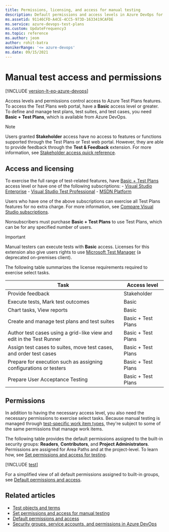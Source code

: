 ```yaml
---
title: Permissions, licensing, and access for manual testing
description: Default permissions and access levels in Azure DevOps for manual and exploratory testing and problems.
ms.assetid: 91146CFD-A4CE-4CC5-973D-1633419CAFDE
ms.service: azure-devops-test-plans
ms.custom: UpdateFrequency3
ms.topic: reference
ms.author: jeom
author: rohit-batra
monikerRange: '<= azure-devops'
ms.date: 09/15/2021
---
```


# Manual test access and permissions 

[!INCLUDE [version-lt-eq-azure-devops](../includes/version-lt-eq-azure-devops.md)]

Access levels and permissions control access to Azure Test Plans features. To access the Test Plans web portal, have a **Basic** access level or greater. To define and manage test plans, test suites, and test cases, you need **Basic + Test Plans**, which is available from Azure DevOps.
 
> [!NOTE]  
> Users granted **Stakeholder** access have no access to features or functions supported through the Test Plans or Test web portal. However, they are able to provide feedback through the **Test & Feedback** extension. For more information, see [Stakeholder access quick reference](../organizations/security/stakeholder-access.md).

## Access and licensing 

To exercise the full range of test-related features, have [Basic + Test Plans](../organizations/billing/buy-access-tfs-test-hub.md) access level or have one of the following subscriptions:
	- [Visual Studio Enterprise](https://visualstudio.microsoft.com/vs/enterprise/)
	- [Visual Studio Test Professional](https://visualstudio.microsoft.com/vs/test-professional/)
	- [MSDN Platform](https://visualstudio.microsoft.com/msdn-platforms/)

Users who have one of the above subscriptions can exercise all Test Plans features for no extra charge. For more information, see [Compare Visual Studio subscriptions](https://www.visualstudio.com/vs/pricing).
 
Nonsubscribers must purchase **Basic + Test Plans** to use Test Plans, which can be for any specified number of users.

> [!IMPORTANT]  
> Manual testers can execute tests with **Basic** access. Licenses for this extension also give users rights to use [Microsoft Test Manager](/previous-versions/azure/devops/test/mtm/guidance-mtm-usage) (a deprecated on-premises client).

The following table summarizes the license requirements required to exercise select tasks. 

| Task  | Access level|
| --- | --- |
| Provide feedback | Stakeholder | 
| Execute tests, Mark test outcomes | Basic |
| Chart tasks, View reports | Basic |
| Create and manage test plans and test suites | Basic + Test Plans  |
| Author test cases using a grid-like view and edit in the Test Runner | Basic + Test Plans  |
| Assign test cases to suites, move test cases, and order test cases | Basic + Test Plans  |
| Prepare for execution such as assigning configurations or testers | Basic + Test Plans  | 
| Prepare User Acceptance Testing | Basic + Test Plans  |

<a id="access-by-user-role"></a>

## Permissions

In addition to having the necessary access level, you also need the necessary permissions to exercise select tasks. Because manual testing is managed through [test-specific work item types](test-objects-overview.md), they're subject to some of the same permissions that manage work items.  

The following table provides the default permissions assigned to the built-in security groups: **Readers**, **Contributors**, and **Project Administrators**. Permissions are assigned for Area Paths and at the project-level. To learn how, see [Set permissions and access for testing](../organizations/security/set-permissions-access-test.md). 


[!INCLUDE [test](../organizations/security/includes/test.md)] 

For a simplified view of all default permissions assigned to built-in groups, see [Default permissions and access](../organizations/security/permissions-access.md).  
 
## Related articles

- [Test objects and terms](test-objects-overview.md)  
- [Set permissions and access for manual testing](../organizations/security/set-permissions-access-test.md)  
- [Default permissions and access](../organizations/security/permissions-access.md)  
- [Security groups, service accounts, and permissions in Azure DevOps](../organizations/security/permissions.md)
